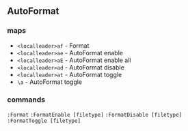 ## AutoFormat

### maps

- `<localleader>af` - Format
- `<localleader>ae` - AutoFormat enable
- `<localleader>aE` - AutoFormat enable all
- `<localleader>ad` - AutoFormat disable
- `<localleader>at` - AutoFormat toggle
- `\a` - AutoFormat toggle

### commands

`:Format`
`:FormatEnable [filetype]`
`:FormatDisable [filetype]`
`:FormatToggle [filetype]`
